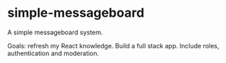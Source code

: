 # simple-messageboard
A simple messageboard system.

Goals: refresh my React knowledge.
Build a full stack app.
Include roles, authentication and moderation.
